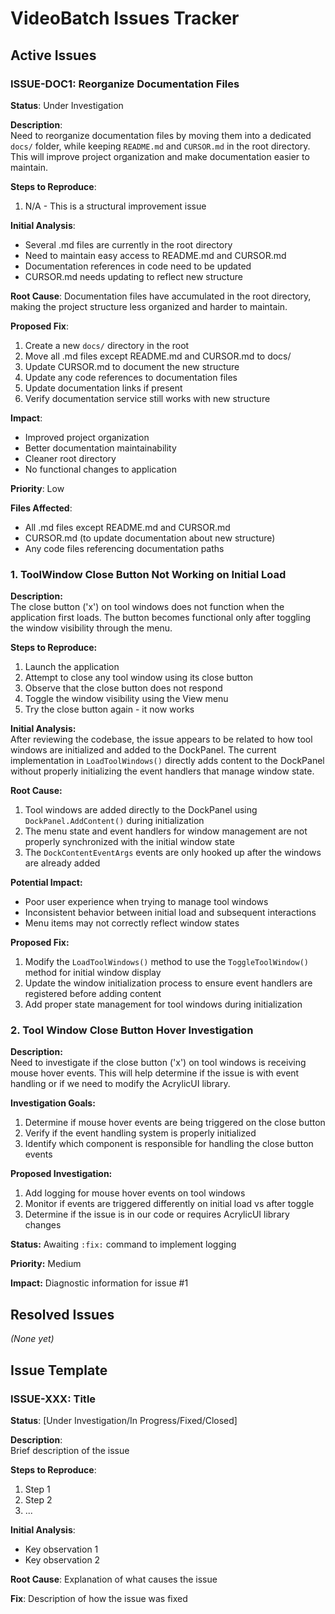 # VideoBatch Issues Tracker

## Active Issues

### ISSUE-DOC1: Reorganize Documentation Files

**Status**: Under Investigation

**Description**:  
Need to reorganize documentation files by moving them into a dedicated `docs/` folder, while keeping `README.md` and `CURSOR.md` in the root directory. This will improve project organization and make documentation easier to maintain.

**Steps to Reproduce**:
1. N/A - This is a structural improvement issue

**Initial Analysis**:
- Several .md files are currently in the root directory
- Need to maintain easy access to README.md and CURSOR.md
- Documentation references in code need to be updated
- CURSOR.md needs updating to reflect new structure

**Root Cause**:
Documentation files have accumulated in the root directory, making the project structure less organized and harder to maintain.

**Proposed Fix**:
1. Create a new `docs/` directory in the root
2. Move all .md files except README.md and CURSOR.md to docs/
3. Update CURSOR.md to document the new structure
4. Update any code references to documentation files
5. Update documentation links if present
6. Verify documentation service still works with new structure

**Impact**:
- Improved project organization
- Better documentation maintainability
- Cleaner root directory
- No functional changes to application

**Priority**: Low

**Files Affected**:
- All .md files except README.md and CURSOR.md
- CURSOR.md (to update documentation about new structure)
- Any code files referencing documentation paths

### 1. ToolWindow Close Button Not Working on Initial Load

**Description:**  
The close button ('x') on tool windows does not function when the application first loads. The button becomes functional only after toggling the window visibility through the menu.

**Steps to Reproduce:**
1. Launch the application
2. Attempt to close any tool window using its close button
3. Observe that the close button does not respond
4. Toggle the window visibility using the View menu
5. Try the close button again - it now works

**Initial Analysis:**  
After reviewing the codebase, the issue appears to be related to how tool windows are initialized and added to the DockPanel. The current implementation in `LoadToolWindows()` directly adds content to the DockPanel without properly initializing the event handlers that manage window state.

**Root Cause:**  
1. Tool windows are added directly to the DockPanel using `DockPanel.AddContent()` during initialization
2. The menu state and event handlers for window management are not properly synchronized with the initial window state
3. The `DockContentEventArgs` events are only hooked up after the windows are already added

**Potential Impact:**
- Poor user experience when trying to manage tool windows
- Inconsistent behavior between initial load and subsequent interactions
- Menu items may not correctly reflect window states

**Proposed Fix:**
1. Modify the `LoadToolWindows()` method to use the `ToggleToolWindow()` method for initial window display
2. Update the window initialization process to ensure event handlers are registered before adding content
3. Add proper state management for tool windows during initialization

### 2. Tool Window Close Button Hover Investigation

**Description:**  
Need to investigate if the close button ('x') on tool windows is receiving mouse hover events. This will help determine if the issue is with event handling or if we need to modify the AcrylicUI library.

**Investigation Goals:**
1. Determine if mouse hover events are being triggered on the close button
2. Verify if the event handling system is properly initialized
3. Identify which component is responsible for handling the close button events

**Proposed Investigation:**
1. Add logging for mouse hover events on tool windows
2. Monitor if events are triggered differently on initial load vs after toggle
3. Determine if the issue is in our code or requires AcrylicUI library changes

**Status:** Awaiting `:fix:` command to implement logging

**Priority:** Medium

**Impact:** Diagnostic information for issue #1

## Resolved Issues

_(None yet)_

## Issue Template

### ISSUE-XXX: Title
**Status**: [Under Investigation/In Progress/Fixed/Closed]

**Description**:  
Brief description of the issue

**Steps to Reproduce**:
1. Step 1
2. Step 2
3. ...

**Initial Analysis**:
- Key observation 1
- Key observation 2

**Root Cause**:
Explanation of what causes the issue

**Fix**:
Description of how the issue was fixed 